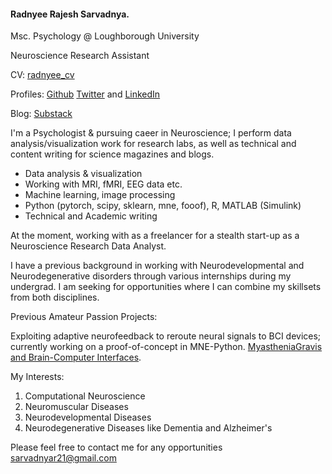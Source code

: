 

#### Radnyee Rajesh Sarvadnya.
Msc. Psychology @ Loughborough University

Neuroscience Research Assistant

CV: [radnyee_cv](radnyee_cv.pdf)

Profiles: [Github](https://github.com/radnyees) [Twitter](https://twitter.com/RadnyeeS) and [LinkedIn](https://www.linkedin.com/in/radnyee-sarvadnya-5b4510238/)

Blog: [Substack](https://radnyees.substack.com/)

I'm a Psychologist & pursuing caeer in Neuroscience; I perform data analysis/visualization work for research labs, as well as technical and content writing for science magazines and blogs.

- Data analysis & visualization
- Working with MRI, fMRI, EEG data etc.
- Machine learning, image processing
- Python (pytorch, scipy, sklearn, mne, fooof), R, MATLAB (Simulink)
- Technical and Academic writing

At the moment, working with as a freelancer for a stealth start-up as a Neuroscience Research Data Analyst.

I have a previous background in working with Neurodevelopmental and Neurodegenerative disorders through various internships during my undergrad.
I am seeking for opportunities where I can combine my skillsets from both disciplines.

Previous Amateur Passion Projects:

Exploiting adaptive neurofeedback to reroute neural signals to BCI devices; currently working on a proof-of-concept in MNE-Python. [MyastheniaGravis and Brain-Computer Interfaces](https://radnyees.substack.com/p/myasthenia-gravis-and-brain-computer).

My Interests:
1) Computational Neuroscience
2) Neuromuscular Diseases
3) Neurodevelopmental Diseases
4) Neurodegenerative Diseases like Dementia and Alzheimer's

Please feel free to contact me for any opportunities [sarvadnyar21@gmail.com](mailto:sarvadnyar21@gmail.com)
